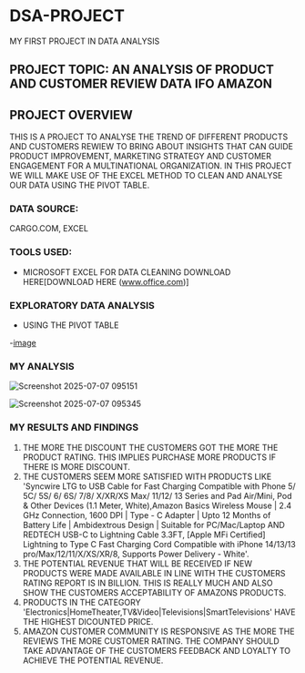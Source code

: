 # DSA-PROJECT
MY FIRST PROJECT IN DATA ANALYSIS
## PROJECT TOPIC: AN ANALYSIS OF PRODUCT AND CUSTOMER REVIEW DATA IFO AMAZON

## PROJECT OVERVIEW
THIS IS A PROJECT TO ANALYSE THE TREND OF DIFFERENT PRODUCTS AND CUSTOMERS REWIEW TO BRING ABOUT INSIGHTS THAT CAN GUIDE PRODUCT IMPROVEMENT, MARKETING STRATEGY AND CUSTOMER ENGAGEMENT FOR A MULTINATIONAL ORGANIZATION. IN THIS PROJECT WE WILL MAKE USE OF THE EXCEL METHOD TO CLEAN AND ANALYSE OUR DATA USING THE PIVOT TABLE.
### DATA SOURCE: 
CARGO.COM, EXCEL
### TOOLS USED:
- MICROSOFT EXCEL FOR DATA CLEANING DOWNLOAD HERE[DOWNLOAD HERE (www.office.com)]
### EXPLORATORY DATA ANALYSIS
- USING THE PIVOT TABLE

-[image](https://github.com/user-attachments/assets/65a40338-fa81-44ed-92f4-271008b712eb)

### MY ANALYSIS



![Screenshot 2025-07-07 095151](https://github.com/user-attachments/assets/fc526ef0-81e2-4162-8d3c-41c27dddc4ab)




![Screenshot 2025-07-07 095345](https://github.com/user-attachments/assets/d6208e6d-d6de-4571-ab52-d07feac7036d)


### MY RESULTS AND FINDINGS
  1. THE MORE THE DISCOUNT THE CUSTOMERS GOT THE MORE THE PRODUCT RATING. THIS IMPLIES PURCHASE MORE PRODUCTS IF THERE IS MORE DISCOUNT.
  2. THE CUSTOMERS SEEM MORE SATISFIED WITH PRODUCTS LIKE 'Syncwire LTG to USB Cable for Fast Charging Compatible with Phone 5/ 5C/ 5S/ 6/ 6S/ 7/8/ X/XR/XS Max/ 11/12/ 13 Series and Pad       Air/Mini, Pod & Other Devices (1.1 Meter, White),Amazon Basics Wireless Mouse | 2.4 GHz Connection, 1600 DPI | Type - C Adapter | Upto 12 Months of Battery Life | Ambidextrous           Design |   Suitable for PC/Mac/Laptop AND REDTECH USB-C to Lightning Cable 3.3FT, [Apple MFi Certified] Lightning to Type C Fast Charging Cord Compatible with iPhone 14/13/13            pro/Max/12/11/X/XS/XR/8, Supports Power Delivery - White'.
  3. THE POTENTIAL REVENUE THAT WILL BE RECEIVED IF NEW PRODUCTS WERE MADE AVAILABLE IN LINE WITH THE CUSTOMERS RATING REPORT IS IN BILLION. THIS IS REALLY MUCH AND ALSO SHOW THE             CUSTOMERS ACCEPTABILITY OF AMAZONS PRODUCTS.
  4. PRODUCTS IN THE CATEGORY 'Electronics|HomeTheater,TV&Video|Televisions|SmartTelevisions' HAVE THE HIGHEST DICOUNTED PRICE.
  5. AMAZON CUSTOMER COMMUNITY IS RESPONSIVE AS THE MORE THE REVIEWS THE MORE CUSTOMER RATING. THE COMPANY SHOULD TAKE ADVANTAGE OF THE CUSTOMERS FEEDBACK AND LOYALTY TO ACHIEVE THE          POTENTIAL REVENUE.

  
